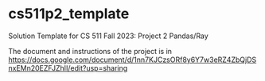 # cs511p2_template
Solution Template for CS 511 Fall 2023: Project 2 Pandas/Ray

The document and instructions of the project is in https://docs.google.com/document/d/1nn7KJCzsORf8y6Y7w3eRZ4ZbQjDSnxEMn20EZFJZhII/edit?usp=sharing
